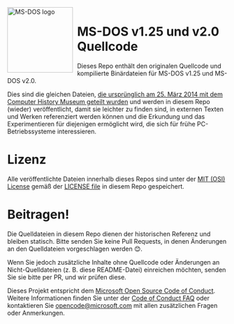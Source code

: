 <img width="150" height="150" align="left" style="float: left; margin: 0 10px 0 0;" alt="MS-DOS logo" src="https://github.com/Microsoft/MS-DOS/blob/master/msdos-logo.png">   

# MS-DOS v1.25 und v2.0 Quellcode
Dieses Repo enthält den originalen Quellcode und kompilierte Binärdateien für MS-DOS v1.25 und MS-DOS v2.0.

Dies sind die gleichen Dateien, [die ursprünglich am 25. März 2014 mit dem Computer History Museum geteilt wurden]( http://www.computerhistory.org/atchm/microsoft-ms-dos-early-source-code/) und werden in diesem Repo (wieder) veröffentlicht, damit sie leichter zu finden sind, in externen Texten und Werken referenziert werden können und die Erkundung und das Experimentieren für diejenigen ermöglicht wird, die sich für frühe PC-Betriebssysteme interessieren.

# Lizenz
Alle veröffentlichte Dateien innerhalb dieses Repos sind unter der [MIT (OSI) License]( https://en.wikipedia.org/wiki/MIT_License) gemäß der [LICENSE file](https://github.com/Microsoft/MS-DOS/blob/master/LICENSE.md) in diesem Repo gespeichert.

# Beitragen!
Die Quelldateien in diesem Repo dienen der historischen Referenz und bleiben statisch. Bitte senden Sie keine Pull Requests, in denen Änderungen an den Quelldateien vorgeschlagen werden 😊.  

Wenn Sie jedoch zusätzliche Inhalte ohne Quellcode oder Änderungen an Nicht-Quelldateien (z. B. diese README-Datei) einreichen möchten, senden Sie sie bitte per PR, und wir prüfen diese.

Dieses Projekt entspricht dem [Microsoft Open Source Code of Conduct](https://opensource.microsoft.com/codeofconduct/).  Weitere Informationen finden Sie unter der [Code of Conduct FAQ](https://opensource.microsoft.com/codeofconduct/faq/) oder kontaktieren Sie [opencode@microsoft.com](mailto:opencode@microsoft.com) mit allen zusätzlichen Fragen oder Anmerkungen.
